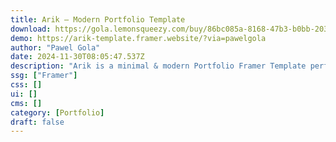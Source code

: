 ```yaml
---
title: Arik — Modern Portfolio Template
download: https://gola.lemonsqueezy.com/buy/86bc085a-8168-47b3-b0bb-203cd9934ab0?aff=YGGpO5
demo: https://arik-template.framer.website/?via=pawelgola
author: "Pawel Gola"
date: 2024-11-30T08:05:47.537Z
description: "Arik is a minimal & modern Portfolio Framer Template perfectly suited for freelancers, designers, agencies or your personal portfolio."
ssg: ["Framer"]
css: []
ui: []
cms: []
category: [Portfolio]
draft: false
---
```

